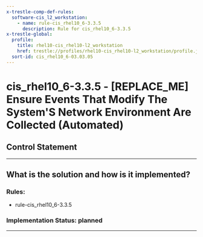 ```yaml
---
x-trestle-comp-def-rules:
  software-cis_l2_workstation:
    - name: rule-cis_rhel10_6-3.3.5
      description: Rule for cis_rhel10_6-3.3.5
x-trestle-global:
  profile:
    title: rhel10-cis_rhel10-l2_workstation
    href: trestle://profiles/rhel10-cis_rhel10-l2_workstation/profile.json
  sort-id: cis_rhel10_6-03.03.05
---
```


# cis_rhel10_6-3.3.5 - \[REPLACE_ME\] Ensure Events That Modify The System'S Network Environment Are Collected (Automated)

## Control Statement

______________________________________________________________________

## What is the solution and how is it implemented?

<!-- For implementation status enter one of: implemented, partial, planned, alternative, not-applicable -->

<!-- Note that the list of rules under ### Rules: is read-only and changes will not be captured after assembly to JSON -->

<!-- Add control implementation description here for control: cis_rhel10_6-3.3.5 -->

### Rules:

  - rule-cis_rhel10_6-3.3.5

### Implementation Status: planned

______________________________________________________________________
